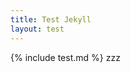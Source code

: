 ```yaml
---
title: Test Jekyll
layout: test
---
```

<script src="\assets\test.js"></script>
{% include test.md %}
zzz
